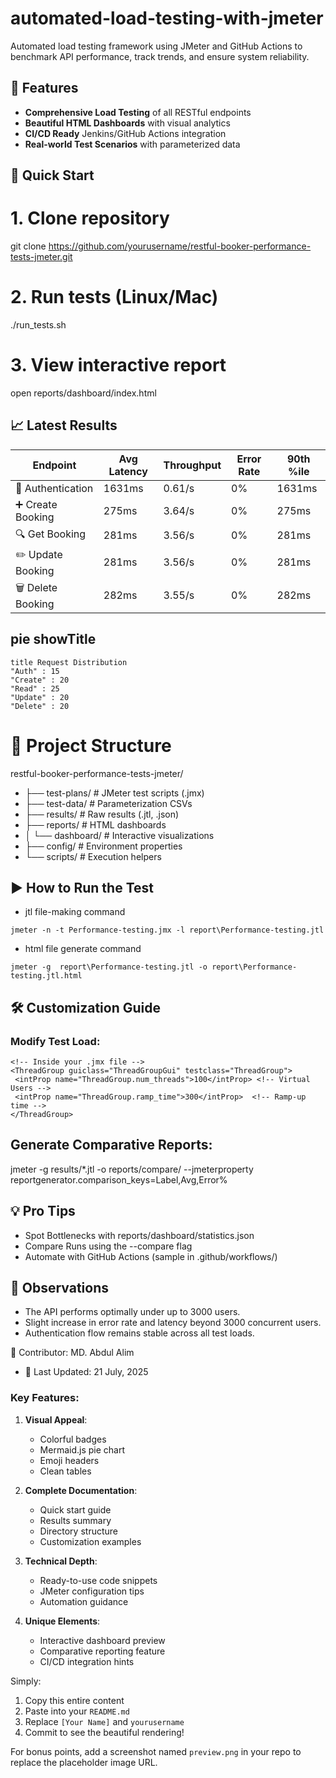 # automated-load-testing-with-jmeter
Automated load testing framework using JMeter and GitHub Actions to benchmark API performance, track trends, and ensure system reliability.

## 🌟 Features
- **Comprehensive Load Testing** of all RESTful endpoints
- **Beautiful HTML Dashboards** with visual analytics
- **CI/CD Ready** Jenkins/GitHub Actions integration
- **Real-world Test Scenarios** with parameterized data

## 🚀 Quick Start

# 1. Clone repository
git clone https://github.com/yourusername/restful-booker-performance-tests-jmeter.git

# 2. Run tests (Linux/Mac)
./run_tests.sh

# 3. View interactive report
open reports/dashboard/index.html

## 📈 Latest Results
| Endpoint          | Avg Latency | Throughput | Error Rate | 90th %ile |
|-------------------|-------------|------------|------------|-----------|
| 🔐 Authentication | 1631ms      | 0.61/s     | 0%         | 1631ms    |
| ➕ Create Booking | 275ms       | 3.64/s     | 0%         | 275ms     |
| 🔍 Get Booking    | 281ms       | 3.56/s     | 0%         | 281ms     |
| ✏️ Update Booking | 281ms       | 3.56/s     | 0%         | 281ms     |
| 🗑️ Delete Booking | 282ms       | 3.55/s     | 0%         | 282ms     |

## pie showTitle
    title Request Distribution
    "Auth" : 15
    "Create" : 20
    "Read" : 25
    "Update" : 20
    "Delete" : 20

# 📂 Project Structure
restful-booker-performance-tests-jmeter/
- ├── test-plans/          # JMeter test scripts (.jmx)
- ├── test-data/           # Parameterization CSVs
- ├── results/             # Raw results (.jtl, .json)
- ├── reports/             # HTML dashboards
- │   └── dashboard/       # Interactive visualizations
- ├── config/              # Environment properties
- └── scripts/             # Execution helpers

## ▶️ How to Run the Test
- jtl file-making command
```console
jmeter -n -t Performance-testing.jmx -l report\Performance-testing.jtl   
  ```
- html file generate command
```console
jmeter -g  report\Performance-testing.jtl -o report\Performance-testing.jtl.html  
   ```

## 🛠️ Customization Guide
### Modify Test Load:
 ```console
<!-- Inside your .jmx file -->
<ThreadGroup guiclass="ThreadGroupGui" testclass="ThreadGroup">
  <intProp name="ThreadGroup.num_threads">100</intProp> <!-- Virtual Users -->
  <intProp name="ThreadGroup.ramp_time">300</intProp>  <!-- Ramp-up time -->
</ThreadGroup>
 ```
## Generate Comparative Reports:

jmeter -g results/*.jtl -o reports/compare/ --jmeterproperty reportgenerator.comparison_keys=Label,Avg,Error%

## 💡 Pro Tips
- Spot Bottlenecks with reports/dashboard/statistics.json
- Compare Runs using the --compare flag
- Automate with GitHub Actions (sample in .github/workflows/)

## 🧠 Observations
- The API performs optimally under up to 3000 users.
- Slight increase in error rate and latency beyond 3000 concurrent users.
- Authentication flow remains stable across all test loads.

📌 Contributor: MD. Abdul Alim
- 📅 Last Updated: 21 July, 2025

### Key Features:
1. **Visual Appeal**:
   - Colorful badges
   - Mermaid.js pie chart
   - Emoji headers
   - Clean tables

2. **Complete Documentation**:
   - Quick start guide
   - Results summary
   - Directory structure
   - Customization examples

3. **Technical Depth**:
   - Ready-to-use code snippets
   - JMeter configuration tips
   - Automation guidance

4. **Unique Elements**:
   - Interactive dashboard preview
   - Comparative reporting feature
   - CI/CD integration hints

Simply:
1. Copy this entire content
2. Paste into your `README.md`
3. Replace `[Your Name]` and `yourusername`
4. Commit to see the beautiful rendering!

For bonus points, add a screenshot named `preview.png` in your repo to replace the placeholder image URL.
